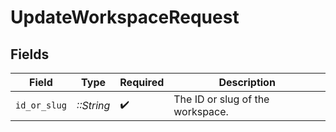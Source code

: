 # UpdateWorkspaceRequest


## Fields

| Field                            | Type                             | Required                         | Description                      |
| -------------------------------- | -------------------------------- | -------------------------------- | -------------------------------- |
| `id_or_slug`                     | *::String*                       | :heavy_check_mark:               | The ID or slug of the workspace. |